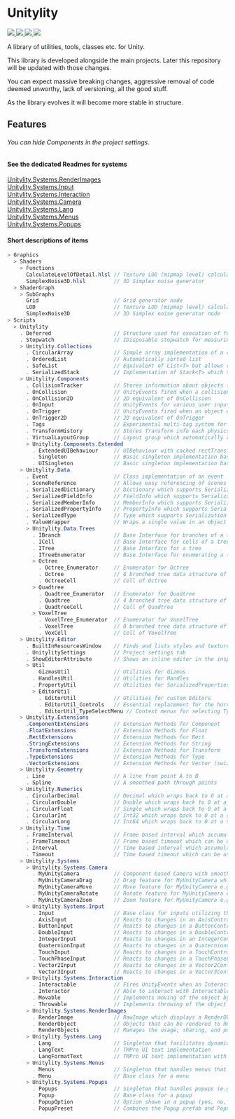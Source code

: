 
# Unitylity  

<p>
    <a href="https://github.com/satsaa/Unitylity/LICENSE" alt="License">
        <img src="https://img.shields.io/github/license/satsaa/unitylity" />
    </a>
    <a href="https://github.com/Satsaa/Unitylity/releases" alt="Releases">
        <img src="https://img.shields.io/github/v/release/satsaa/unitylity" />
    </a>
    <a href="https://github.com/Satsaa/Unitylity/commits/master" alt="Commits">
        <img src="https://img.shields.io/github/last-commit/satsaa/unitylity" />
    </a>
    <a href="https://github.com/satsaa/Unitylity" alt="Lines of code">
        <img src="https://img.shields.io/tokei/lines/github/satsaa/Unitylity" />
    </a>
</p>


A library of utilities, tools, classes etc. for Unity.  

This library is developed alongside the main projects. Later this repository will be updated with those changes.  

You can expect massive breaking changes, aggressive removal of code deemed unworthy, lack of versioning, all the good stuff.  

As the library evolves it will become more stable in structure.

## Features  

###### You can hide Components in the project settings.

#### See the dedicated Readmes for systems

[Unitylity.Systems.RenderImages](../master/Unitylity/Scripts/Unitylity.Systems/Unitylity.Systems.RenderImages)  
[Unitylity.Systems.Input](../master/Unitylity/Scripts/Unitylity.Systems/Unitylity.Systems.Input)  
[Unitylity.Systems.Interaction](../master/Unitylity/Scripts/Unitylity.Systems/Unitylity.Systems.Interaction)  
[Unitylity.Systems.Camera](../master/Unitylity/Scripts/Unitylity.Systems/Unitylity.Systems.Camera)  
[Unitylity.Systems.Lang](../master/Unitylity/Scripts/Unitylity.Systems/Unitylity.Systems.Lang)  
[Unitylity.Systems.Menus](../master/Unitylity/Scripts/Unitylity.Systems/Unitylity.Systems.Menus)  
[Unitylity.Systems.Popups](../master/Unitylity/Scripts/Unitylity.Systems/Unitylity.Systems.Popups)  

#### Short descriptions of items

```cs
> Graphics
  > Shaders
    > Functions
      CalculateLevelOfDetail.hlsl // Texture LOD (mipmap level) calculator
      SimplexNoise3D.hlsl         // 3D Simplex noise generator
  > ShaderGraph
    > SubGraphs
      Grid                        // Grid generator node
      LOD                         // Texture LOD (mipmap level) calculation node
      SimplexNoise3D              // 3D Simplex noise generator node
> Scripts
  > Unitylity
    . Deferred                    // Structure used for execution of function in using statements
    . Stopwatch                   // IDisposable stopwatch for measuring execution time in a using statement
    > Unitylity.Collections
      . CircularArray             // Simple array implementation of a circular buffer
      . OrderedList               // Automatically sorted list
      . SafeList                  // Equivalent of List<T> but allows reliable enumeration of lists which may change during the enumeration
      . SerializedStack           // Implementation of Stack<T> which supports Unity serialization
    > Unitylity.Components
      . CollisionTracker          // Stores information about objects that are currently colliding with the GameObject
      . OnCollision               // UnityEvents fired when a collision starts, remains and ends
      . OnCollision2D             // 2D equivalent of OnCollision
      . OnInput                   // UnityEvents for various user inputs
      . OnTrigger                 // UnityEvents fired when an object enters, stays or leaves the trigger
      . OnTrigger2D               // 2D equivalent of OnTrigger
      . Tags                      // Experimental multi-tag system for GameObjects
      . TransformHistory          // Stores Transform info each physics update
      . VirtualLayoutGroup        // Layout group which automatically removes items outside the rect of the list. Useful for large lists.
      > Unitylity.Components.Extended
        . ExtendedUIBehaviour     // UIBehaviour with cached rectTransform property
        . Singleton               // Basic singleton implementation based on MonoBehaviour
        . UISingleton             // Basic singleton implementation based on ExtendedUIBehaviour
    > Unitylity.Data
      . Event                     // Class implementation of an event
      . SceneReference            // Allows easy referencing of scenes
      . SerializedDictionary      // Dictionary which supports Serialization by Unity
      . SerializedFieldInfo       // FieldInfo which supports Serialization by Unity
      . SerializedMemberInfo      // MemberInfo which supports Serialization by Unity
      . SerializedPropertyInfo    // PropertyInfo which supports Serialization by Unity
      . SerializedType            // Type which supports Serialization by Unity
      . ValueWrapper              // Wraps a single value in an object
      > Unitylity.Data.Trees
        . IBranch                 // Base Interface for branches of a tree
        . ICell                   // Base Interface for cells of a tree
        . ITree                   // Base Interface for a tree
        . ITreeEnumerator         // Base Interface for enumerating a tree
        > Octree
          . Octree_Enumerator     // Enumerator for Octree
          . Octree                // 8 branched tree data structure of unlimited depth
          . OctreeCell            // Cell of Octree
        > Quadtree
          . Quadtree_Enumerator   // Enumerator for Quadtree
          . Quadtree              // 4 branched tree data structure of unlimited depth
          . QuadtreeCell          // Cell of Quadtree
        > VoxelTree
          . VoxelTree_Enumerator  // Enumerator for VoxelTree
          . VoxelTree             // 8 branched tree data structure of predetermined depth specialized for voxel structures
          . VoxCell               // Cell of VoxelTree
    > Unitylity.Editor
      . BuiltInResourcesWindow    // Finds and lists styles and textures in the project
      . UnitylitySettings         // Project settings tab
      . ShowEditorAttribute       // Shows an inline editor in the inspector for a specific field
      > Util
        . GizmosUtil              // Utilities for Gizmos
        . HandlesUtil             // Utilities for Handles
        . PropertyUtil            // Utilities for SerializedProperties
        > EditorUtil
          . EditorUtil            // Utilities for custom Editors
          . EditorUtil_Controls   // Essential replacement for the horrible EditorGUI and EditorGUILayout
          . EditorUtil_TypeSelectMenu // Context menus for selecting Types
    > Unitylity.Extensions
      .ComponentExtensions        // Extension Methods for Component
      .FloatExtensions            // Extension Methods for Float
      .RectExtensions             // Extension Methods for Rect
      .StringExtensions           // Extension Methods for String
      .TransformExtensions        // Extension Methods for Transform
      .TypeExtensions             // Extension Methods for Type
      .VectorExtensions           // Extension Methods for Vector (swizzles, math ops, and more)
    > Unitylity.Geometry
      . Line                      // A line from point A to B
      . Spline                    // A smoothed path through points
    > Unitylity.Numerics
      . CircularDecimal           // Decimal which wraps back to 0 at a specific value
      . CircularDouble            // Double which wraps back to 0 at a specific value
      . CircularFloat             // Single which wraps back to 0 at a specific value
      . CircularInt               // Int32 which wraps back to 0 at a specific value
      . CircularLong              // Int64 which wraps back to 0 at a specific value
    > Unitylity.Time
      . FrameInterval             // Frame based interval which accumulates one use when an amount of frames pass
      . FrameTimeout              // Frame based timeout which can be used when an amount of frames pass
      . Interval                  // Time based interval which accumulates one use when an amount of time passes
      . Timeout                   // Time based timeout which can be used when an amount of time passes
    > Unitylity.Systems
      > Unitylity.Systems.Camera
        . MyUnityCamera           // Component based Camera with smoothing, targeting, etc.
        . MyUnityCameraDrag       // Drag feature for MyUnityCamera which can be plane or collider based
        . MyUnityCameraMove       // Move feature for MyUnityCamera e.g. with a controller
        . MyUnityCameraRotate     // Rotate feature for MyUnityCamera e.g. with a controller
        . MyUnityCameraZoom       // Zoom feature for MyUnityCamera e.g. with scroll wheel
      > Unitylity.Systems.Input
        . Input                   // Base class for inputs utilizing the "New Input System" to fire UnityEvents
        . AxisInput               // Reacts to changes in an AxisControl (float)
        . ButtonInput             // Reacts to changes in a ButtonControl (float)
        . DoubleInput             // Reacts to changes in a DoubleControl
        . IntegerInput            // Reacts to changes in an IntegerControl
        . QuaternionInput         // Reacts to changes in a QuaternionControl
        . TouchInput              // Reacts to changes in a TouchControl
        . TouchPhaseInput         // Reacts to changes in a TouchPhaseControl
        . Vector2Input            // Reacts to changes in a Vector2Control
        . Vector3Input            // Reacts to changes in a Vector3Control
      > Unitylity.Systems.Interaction
        . Interactable            // Fires UnityEvents when an Interactor interacts with it
        . Interactor              // Able to interact with Interactables
        . Movable                 // Implements moving of the object by Interactors
        . Throwable               // Implements throwing of the object by Interactors
      > Unitylity.Systems.RenderImages
        . RenderImage             // RawImage which displays a RenderObject
        . RenderObject            // Objects that can be rendered to RenderImages
        . RenderObjects           // Manages the usage, sharing, and pooling of RenderObjects
      > Unitylity.Systems.Lang
        . Lang                    // Singleton that facilitates dynamic text with translations 
        . LangText                // TMPro UI text implementation 
        . LangFormatText          // TMPro UI text implementation with values for formatting
      > Unitylity.Systems.Menus
        . Menus                   // Singleton that handles menus that can be stacked and more 
        . Menu                    // Base class for a menu 
      > Unitylity.Systems.Popups
        . Popups                  // Singleton that handles popups (e.g. a message box)
        . Popup                   // Base class for a popup
        . PopupOption             // Option shown in a popup (yes, no, etc.) 
        . PopupPreset             // Combines the Popup prefab and PopupOptions so it can be shown by Popups 
```















